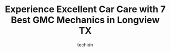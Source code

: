 ---
layout: ampstory
image: https://images.unsplash.com/photo-1629661414961-62b0d03007ab?ixlib=rb-4.0.3&ixid=MnwxMjA3fDB8MHxwaG90by1wYWdlfHx8fGVufDB8fHx8&auto=format&fit=crop&w=640&h=853&q=80
author: techidn
featured: false
description: Entrust your vehicle to the 7 best GMC Mechanic in Longview TX, USA and experience the difference they can make. With their extensive knowledge, state-of-the-art facilities, and commitment t
title: Experience Excellent Car Care with 7 Best GMC Mechanics in Longview TX
cover:
   title: Experience Excellent Car Care with 7 Best GMC Mechanics in Longview TX
   subtitle: Rickpate
   background: https://images.unsplash.com/photo-1629661414961-62b0d03007ab?ixlib=rb-4.0.3&ixid=MnwxMjA3fDB8MHxwaG90by1wYWdlfHx8fGVufDB8fHx8&auto=format&fit=crop&w=640&h=853&q=80

pages: 
 - layout: thirds
   top: <h1>#1 ORR Cadillac GMC</h1>
   bottom: "<p>Eric Hopkins is awesome! He explained the benefits and features of the diesel so well that we switched from wanting a gas model. We love the mpg we are getting with our n</p>"
   background: https://www.knot35.com/toplist/wp-content/uploads/2023/06/best-gmc-mechanic-1-in-longview-tx-1685831250.jpeg
   backgroundblur: true
 - layout: thirds
   top: <h1>#2 Automotive Super Center</h1>
   bottom: "<p>1109 W Loop 281, Longview, TX 75604, United States</p>"
   background: https://www.knot35.com/toplist/wp-content/uploads/2023/06/best-gmc-mechanic-2-in-longview-tx-1685831250.jpeg
   cta:
      link: https://www.knot35.com/toplist/experience-excellent-car-care-with-7-best-gmc-mechanics-in-longview-tx/
      text: Experience Excellent Car Care with 7 Best GMC Mechanics in Longview TX
 - layout: thirds
   top: <h1>#3 Automotive Super Center</h1>
   bottom: "<p>448 N Eastman Rd, Longview, TX 75601, United States</p>"
   background: https://www.knot35.com/toplist/wp-content/uploads/2023/06/best-gmc-mechanic-3-in-longview-tx-1685831251.jpeg
   cta:
      link: https://www.knot35.com/toplist/experience-excellent-car-care-with-7-best-gmc-mechanics-in-longview-tx/
      text: Experience Excellent Car Care with 7 Best GMC Mechanics in Longview TX
 - layout: thirds
   top: <h1>#4 Automotive Super Center</h1>
   bottom: "<p>100 63 Spur &, US-80, Longview, TX 75601, United States</p>"
   background: https://images.unsplash.com/photo-1536745287225-21d689278fd1?ixlib=rb-4.0.3&ixid=MnwxMjA3fDB8MHxwaG90by1wYWdlfHx8fGVufDB8fHx8&auto=format&fit=crop&w=640&h=853&q=80
   cta:
      link: https://www.knot35.com/toplist/experience-excellent-car-care-with-7-best-gmc-mechanics-in-longview-tx/
      text: Experience Excellent Car Care with 7 Best GMC Mechanics in Longview TX
 - layout: thirds
   top: <h1>#5 Hanks Frame & Wheel Service</h1>
   bottom: "<p>1419 W Marshall Ave, Longview, TX 75604, United States</p>"
   background: https://images.unsplash.com/photo-1561679660-d00ee1e0dc8e?ixlib=rb-4.0.3&ixid=MnwxMjA3fDB8MHxwaG90by1wYWdlfHx8fGVufDB8fHx8&auto=format&fit=crop&w=640&h=853&q=80
   cta:
      link: https://www.knot35.com/toplist/experience-excellent-car-care-with-7-best-gmc-mechanics-in-longview-tx/
      text: Experience Excellent Car Care with 7 Best GMC Mechanics in Longview TX
 - layout: thirds
   top: <h1>#6 Spraggins Auto Repair</h1>
   bottom: "<p>1108 W Marshall Ave, Longview, TX 75604, United States</p>"
   background: https://images.unsplash.com/photo-1489648022186-8f49310909a0?ixlib=rb-4.0.3&ixid=MnwxMjA3fDB8MHxwaG90by1wYWdlfHx8fGVufDB8fHx8&auto=format&fit=crop&w=640&h=853&q=80
   cta:
      link: https://www.knot35.com/toplist/experience-excellent-car-care-with-7-best-gmc-mechanics-in-longview-tx/
      text: Experience Excellent Car Care with 7 Best GMC Mechanics in Longview TX
 - layout: thirds
   top: <h1>#7 Pine Tree Automotive</h1>
   bottom: "<p>3320 Birdwell Ln, Longview, TX 75605, United States</p>"
   background: https://images.unsplash.com/photo-1574169208507-84376144848b?ixlib=rb-4.0.3&ixid=MnwxMjA3fDB8MHxwaG90by1wYWdlfHx8fGVufDB8fHx8&auto=format&fit=crop&w=640&h=853&q=80
   cta:
      link: https://www.knot35.com/toplist/experience-excellent-car-care-with-7-best-gmc-mechanics-in-longview-tx/
      text: Experience Excellent Car Care with 7 Best GMC Mechanics in Longview TX
 - layout: thirds
   middle: Continue reading...
   background: https://images.unsplash.com/photo-1541356665065-22676f35dd40?ixlib=rb-4.0.3&ixid=MnwxMjA3fDB8MHxwaG90by1wYWdlfHx8fGVufDB8fHx8&auto=format&fit=crop&w=640&h=853&q=80
   cta:
      link: https://www.knot35.com/toplist/experience-excellent-car-care-with-7-best-gmc-mechanics-in-longview-tx/
      text: Experience Excellent Car Care with 7 Best GMC Mechanics in Longview TX
      
---